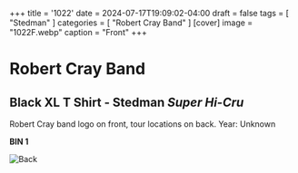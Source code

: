 +++
title = '1022'
date = 2024-07-17T19:09:02-04:00
draft = false
tags = [ "Stedman" ]
categories = [ "Robert Cray Band" ]
[cover]
image = "1022F.webp"
caption = "Front"
+++
# Robert Cray Band
## Black XL T Shirt - Stedman *Super Hi-Cru*

Robert Cray band logo on front, tour locations on back. Year: Unknown

**BIN 1**

![Back](/1022B.webp)
